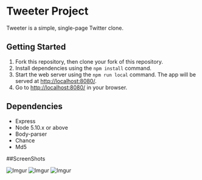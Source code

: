 # Tweeter Project

Tweeter is a simple, single-page Twitter clone.


## Getting Started

1. Fork this repository, then clone your fork of this repository.
2. Install dependencies using the `npm install` command.
3. Start the web server using the `npm run local` command. The app will be served at <http://localhost:8080/>.
4. Go to <http://localhost:8080/> in your browser.

## Dependencies

- Express
- Node 5.10.x or above
- Body-parser
- Chance
- Md5

##ScreenShots

![Imgur](https://i.imgur.com/kOE55Ln.png)
![Imgur](https://i.imgur.com/GUXWtCK.png)
![Imgur](https://i.imgur.com/vEn7qdw.png)

